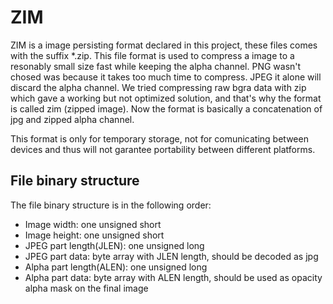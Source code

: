 ZIM
===

ZIM is a image persisting format declared in this project, these files comes with the
suffix *.zip.
This file format is used to compress a image to a resonably small size fast while
keeping the alpha channel.
PNG wasn't chosed was because it takes too much time to compress.
JPEG it alone will discard the alpha channel.
We tried compressing raw bgra data with zip which gave a working but not optimized
solution, and that's why the format is called zim (zipped image).
Now the format is basically a concatenation of jpg and zipped alpha channel.

This format is only for temporary storage, not for comunicating between devices and
thus will not garantee portability between different platforms.

File binary structure
---------------------

The file binary structure is in the following order:

 - Image width: one unsigned short
 - Image height: one unsigned short
 - JPEG part length(JLEN): one unsigned long
 - JPEG part data: byte array with JLEN length, should be decoded as jpg
 - Alpha part length(ALEN): one unsigned long
 - Alpha part data: byte array with ALEN length, should be used as opacity alpha mask on the final image
